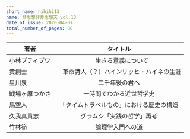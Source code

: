 ```yaml
---
short_name: hihihi13
name: 非思想非非思想天 vol.13
date_of_issue: 2020-04-07
total_number_of_pages: 88
---
```

| 著者           | タイトル                                     | 
| -------------- | :------------------------------------------: | 
| 小林プティブワ | 　生きる意義について                         | 
| 黄創士         | 　革命詩人（？）ハインリッヒ・ハイネの生涯   | 
| 星川泉         | 二千年後の君へ                               | 
| 戦場ヶ原つかさ | 一時間でわかる近世哲学史<br>                 | 
| 馬空人         | 「タイムトラベルもの」における歴史の構造<br> | 
| 久我真貴志     | グラムシ「実践の哲学」再考                   | 
| 竹林筍         | 論理学入門への道                             | 